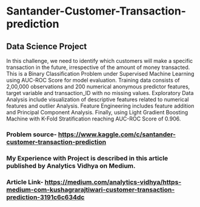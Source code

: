 # Santander-Customer-Transaction-prediction
## Data Science Project
In this challenge, we need to identify which customers will make a specific transaction in the future, irrespective of the amount of money transacted.
This is a Binary Classification Problem under Supervised Machine Learning using AUC-ROC Score for model evaluation. 
Training data consists of 2,00,000 observations and 200 numerical anonymous predictor features, target variable and transaction_ID with no missing values. 
Exploratory Data Analysis include visualization of descriptive features related to numerical features and outlier Analysis. Feature Engineering includes feature addition and Principal Component Analysis. 
Finally, using Light Gradient Boosting Machine with K-Fold Stratification reaching AUC-ROC Score of 0.906.
### Problem source- https://www.kaggle.com/c/santander-customer-transaction-prediction
### My Experience with Project is described in this article published by Analytics Vidhya on Medium.
### Article Link- https://medium.com/analytics-vidhya/https-medium-com-kushagrarajtiwari-customer-transaction-prediction-3191c6c634dc
